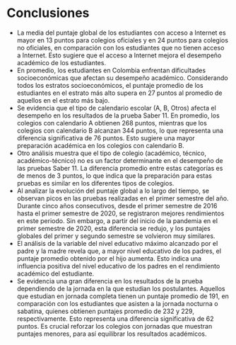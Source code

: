 # Conclusiones

- La media del puntaje global de los estudiantes con acceso a Internet es mayor en 13 puntos para colegios oficiales y en 24 puntos para colegios no oficiales, en comparación con los estudiantes que no tienen acceso a Internet. Esto sugiere que el acceso a Internet mejora el desempeño académico de los estudiantes.
- En promedio, los estudiantes en Colombia enfrentan dificultades socioeconómicas que afectan su desempeño académico. Considerando todos los estratos socioeconómicos, el puntaje promedio de los estudiantes en el estrato más alto supera en 27 puntos al promedio de aquellos en el estrato más bajo.
- Se evidencia que el tipo de calendario escolar (A, B, Otros) afecta el desempeño en los resultados de la prueba Saber 11. En promedio, los colegios con calendario A obtienen 268 puntos, mientras que los colegios con calendario B alcanzan 344 puntos, lo que representa una diferencia significativa de 76 puntos. Esto sugiere una mayor preparación académica en los colegios con calendario B.
- Otro análisis muestra que el tipo de colegio (académico, técnico, académico-técnico) no es un factor determinante en el desempeño de las pruebas Saber 11. La diferencia promedio entre estas categorías es de menos de 3 puntos, lo que indica que la preparación para estas pruebas es similar en los diferentes tipos de colegios.
- Al analizar la evolución del puntaje global a lo largo del tiempo, se observan picos en las pruebas realizadas en el primer semestre del año. Durante cinco años consecutivos, desde el primer semestre de 2016 hasta el primer semestre de 2020, se registraron mejores rendimientos en este periodo. Sin embargo, a partir del inicio de la pandemia en el primer semestre de 2020, esta diferencia se redujo, y los puntajes globales del primer y segundo semestre se volvieron muy similares.
- El análisis de la variable del nivel educativo máximo alcanzado por el padre y la madre revela que, a mayor nivel educativo de los padres, el puntaje promedio obtenido por el hijo aumenta. Esto indica una influencia positiva del nivel educativo de los padres en el rendimiento académico del estudiante.
- Se evidencia una gran diferencia en los resultados de la prueba dependiendo de la jornada en la que estudian los postulantes. Aquellos que estudian en jornada completa tienen un puntaje promedio de 191, en comparación con los estudiantes que asisten a la jornada nocturna o sabatina, quienes obtienen puntajes promedio de 232 y 229, respectivamente. Esto representa una diferencia significativa de 62 puntos. Es crucial reforzar los colegios con jornadas que muestran puntajes menores, para así equilibrar los resultados académicos.
